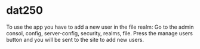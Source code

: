 # dat250
To use the app you have to add a new user in the file realm: 
Go to the admin consol, config, server-config, security, realms, file. Press the manage users button and you will be sent to the site to add new users.

